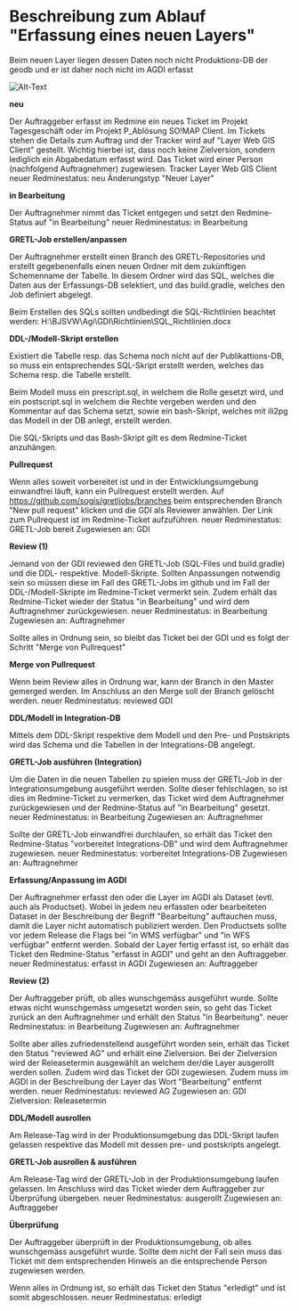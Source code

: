 # Beschreibung zum Ablauf "Erfassung eines neuen Layers"

Beim neuen Layer liegen dessen Daten noch nicht Produktions-DB der geodb und er ist daher noch nicht im AGDI erfasst

![Alt-Text](https://github.com/bjsvwcur/DockTick_Funktionale_Einheiten/blob/master/web_gis_client/AGDI/Ablauf_Layererfassung_neuer_Layer.jpg)

**neu**

Der Auftraggeber erfasst im Redmine ein neues Ticket im Projekt Tagesgeschäft oder im Projekt P_Ablösung SO!MAP Client. Im Tickets stehen die Details zum Auftrag und der Tracker wird auf "Layer Web GIS Client" gestellt.
Wichtig hierbei ist, dass noch keine Zielversion, sondern lediglich ein Abgabedatum erfasst wird. Das Ticket wird einer Person (nachfolgend Auftragnehmer) zugewiesen.
Tracker 	Layer Web GIS Client
neuer Redminestatus: 	neu
Änderungstyp 	"Neuer Layer"

**in Bearbeitung**

Der Auftragnehmer nimmt das Ticket entgegen und setzt den Redmine-Status auf "in Bearbeitung"
neuer Redminestatus: 	in Bearbeitung

**GRETL-Job erstellen/anpassen**

Der Auftragnehmer erstellt einen Branch des GRETL-Repositories und erstellt gegebenenfalls einen neuen Ordner mit dem zukünftigen Schemenname der Tabelle. In diesem Ordner wird das SQL, welches die Daten aus der Erfassungs-DB selektiert, und das build.gradle, welches den Job definiert abgelegt.

Beim Erstellen des SQLs sollten undbedingt die SQL-Richtlinien beachtet werden: H:\BJSVW\Agi\GDI\Richtlinien\SQL_Richtlinien.docx

**DDL-/Modell-Skript erstellen**

Existiert die Tabelle resp. das Schema noch nicht auf der Publikattions-DB, so muss ein entsprechendes SQL-Skript erstellt werden, welches das Schema resp. die Tabelle erstellt.

Beim Modell muss ein prescript.sql, in welchem die Rolle gesetzt wird, und ein postscript.sql in welchem die Rechte vergeben werden und den Kommentar auf das Schema setzt, sowie ein bash-Skript, welches mit ili2pg das Modell in der DB anlegt, erstellt werden.

Die SQL-Skripts und das Bash-Skript gilt es dem Redmine-Ticket anzuhängen.

**Pullrequest**

Wenn alles soweit vorbereitet ist und in der Entwicklungsumgebung einwandfrei läuft, kann ein Pullrequest erstellt werden. Auf https://github.com/sogis/gretljobs/branches beim entsprechenden Branch "New pull request" klicken und die GDI als Reviewer anwählen.
Der Link zum Pullrequest ist im Redmine-Ticket aufzuführen.
neuer Redminestatus: 	GRETL-Job bereit
Zugewiesen an: 	GDI

**Review (1)**

Jemand von der GDI reviewed den GRETL-Job (SQL-Files und build.gradle) und die DDL- respektive. Modell-Skripte. Sollten Anpassungen notwendig sein so müssen diese im Fall des GRETL-Jobs im github und im Fall der DDL-/Modell-Skripte im Redmine-Ticket vermerkt sein. Zudem erhält das Redmine-Ticket wieder der Status "in Bearbeitung" und wird dem Auftragnehmer zurückgewiesen.
neuer Redminestatus: 	in Bearbeitung
Zugewiesen an: 	Auftragnehmer

Sollte alles in Ordnung sein, so bleibt das Ticket bei der GDI und es folgt der Schritt "Merge von Pullrequest"

**Merge von Pullrequest**

Wenn beim Review alles in Ordnung war, kann der Branch in den Master gemerged werden. Im Anschluss an den Merge soll der Branch gelöscht werden.
neuer Redminestatus: 	reviewed GDI

**DDL/Modell in Integration-DB**

Mittels dem DDL-Skript respektive dem Modell und den Pre- und Postskripts wird das Schema und die Tabellen in der Integrations-DB angelegt.

**GRETL-Job ausführen (Integration)**

Um die Daten in die neuen Tabellen zu spielen muss der GRETL-Job in der Integrationsumgebung ausgeführt werden. Sollte dieser fehlschlagen, so ist dies im Redmine-Ticket zu vermerken, das Ticket wird dem Auftragnehmer zurückgewiesen und der Redmine-Status auf "in Bearbeitung" gesetzt.
neuer Redminestatus: 	in Bearbeitung
Zugewiesen an: 	Auftragnehmer

Sollte der GRETL-Job einwandfrei durchlaufen, so erhält das Ticket den Redmine-Status "vorbereitet Integrations-DB" und wird dem Auftragnehmer zugewiesen.
neuer Redminestatus: 	vorbereitet Integrations-DB
Zugewiesen an: 	Auftragnehmer

**Erfassung/Anpassung im AGDI**

Der Auftragnehmer erfasst den oder die Layer im AGDI als Dataset (evtl. auch als Productset). Wobei in jedem neu erfassten oder bearbeiteten Dataset in der Beschreibung der Begriff "Bearbeitung" auftauchen muss, damit die Layer nicht automatisch publiziert werden. Den Productsets sollte vor jedem Release die Flags bei "in WMS verfügbar" und "in WFS verfügbar" entfernt werden.
Sobald der Layer fertig erfasst ist, so erhält das Ticket den Redmine-Status "erfasst in AGDI" und geht an den Auftraggeber.
neuer Redminestatus: 	erfasst in AGDI
Zugewiesen an: 	Auftraggeber

**Review (2)**

Der Auftraggeber prüft, ob alles wunschgemäss ausgeführt wurde. Sollte etwas nicht wunschgemäss umgesetzt worden sein, so geht das Ticket zurück an den Auftragnehmer und erhält den Status "in Bearbeitung".
neuer Redminestatus: 	in Bearbeitung
Zugewiesen an: 	Auftragnehmer

Sollte aber alles zufriedenstellend ausgeführt worden sein, erhält das Ticket den Status "reviewed AG" und erhält eine Zielversion. Bei der Zielversion wird der Releasetermin ausgewählt an welchem der/die Layer ausgerollt werden sollen. Zudem wird das Ticket der GDI zugewiesen.
Zudem muss im AGDI in der Beschreibung der Layer das Wort "Bearbeitung" entfernt werden.
neuer Redminestatus: 	reviewed AG
Zugewiesen an: 	GDI
Zielversion: 	Releasetermin

**DDL/Modell ausrollen**

Am Release-Tag wird in der Produktionsumgebung das DDL-Skript laufen gelassen respektive das Modell mit dessen pre- und postskripts angelegt.

**GRETL-Job ausrollen & ausführen**

Am Release-Tag wird der GRETL-Job in der Produktionsumgebung laufen gelassen. Im Anschluss wird das Ticket wieder dem Auftraggeber zur Überprüfung übergeben.
neuer Redminestatus: 	ausgerollt
Zugewiesen an: 	Auftraggeber

**Überprüfung**

Der Auftraggeber überprüft in der Produktionsumgebung, ob alles wunschgemäss ausgeführt wurde. Sollte dem nicht der Fall sein muss das Ticket mit dem entsprechenden Hinweis an die entsprechende Person zugewiesen werden.

Wenn alles in Ordnung ist, so erhält das Ticket den Status "erledigt" und ist somit abgeschlossen.
neuer Redminestatus: 	erledigt 

